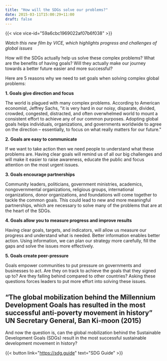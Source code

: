 ```yaml
---
title: "How will the SDGs solve our problems?"
date: 2015-03-11T15:00:29+11:00
draft: false
---
```


{{< vice vice-id="59a6cbc1969022af07b6f038" >}}


*Watch this new film by VICE, which highlights progress and challenges of global issues*

How will the SDGs actually help us solve these complex problems? What are the benefits of having goals? Will they actually make our journey towards a better future easier and more successful? 

Here are 5 reasons why we need to set goals when solving complex global problems: 

  

**1\. Goals give direction and focus**

The world is plagued with many complex problems. According to American economist, Jeffrey Sachs, "it is very hard in our noisy, disparate, divided, crowded, congested, distracted, and often overwhelmed world to mount a consistent effort to achieve any of our common purposes. Adopting global goals helps individuals, organizations, and governments worldwide to agree on the direction – essentially, to focus on what really matters for our future." 

  

**2\. Goals are easy to communicate**

If we want to take action then we need people to understand what these problems are. Having clear goals will remind us of all our big challenges and will make it easier to raise awareness, educate the public and focus attention on the most urgent issues. 

  

**3\. Goals encourage partnerships**

Community leaders, politicians, government ministries, academics, nongovernmental organizations, religious groups, international organizations, donor organizations, and foundations will come together to tackle the common goals. This could lead to new and more meaningful partnerships, which are necessary to solve many of the problems that are at the heart of the SDGs. 

  

**4\. Goals allow you to measure progress and improve results**

Having clear goals, targets, and indicators, will allow us measure our progress and understand what is needed. Better information enables better action. Using information, we can plan our strategy more carefully, fill the gaps and solve the issues more effectively. 

  

**5\. Goals create peer-pressure**

Goals empower communities to put pressure on governments and businesses to act. Are they on track to achieve the goals that they signed up to? Are they falling behind compared to other countries? Asking these questions forces leaders to put more effort into solving these issues. 

## **“The global mobilization behind the Millennium Development Goals has resulted in the most successful anti-poverty movement in history”** UN Secretary General, Ban Ki-moon (2015)

And now the question is, can the global mobilization behind the Sustainable Development Goals (SDGs) result in the most successful sustainable development movement in history? 


{{< button link="https://sdg.guide" text="SDG Guide" >}}